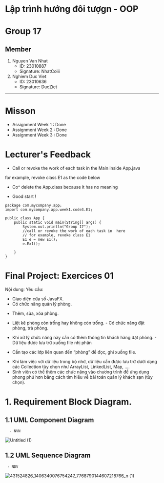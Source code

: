# Lập trình hướng đôi tượgn - OOP

# Group 17
## Member
1. Nguyen Van Nhat
   - ID: 23010887
   - Signature: NhatCoiii
3. Nghiem Duc Viet
   - ID: 23010636
   - Signature: DucZiet
   

------------------------------------------------------------------

# Misson
  -  Assignment Week 1 : Done
  -  Assignment Week 2 : Done
  -  Assignment Week 3 : Done

# Lecturer's Feedback

+ Call or revoke the work of each task in  the Main inside App.java

for example, revoke class E1 as the code below
+ Co^ delete the App.class because it has no meaning

+ Good start !
```
package com.mycompany.app;
import com.mycompany.app.week1.code3.E1;

public class App {
    public static void main(String[] args) {
        System.out.println("Group 17");
        //call or revoke the work of each task in  here
        // for example, revoke class E1
        E1 e = new E1();
        e.Ex1();

    }
}

```

# Final Project: Exercices 01
Nội dung:
  Yêu cầu:
- Giao diện cửa sổ JavaFX.
- Có chức năng quản lý phòng.

+ Thêm, sửa, xóa phòng.

+ Liệt kê phòng còn trống hay không còn trống. - Có chức năng đặt phòng, trả phòng.

+ Khi xử lý chức năng này cần có thêm thông tin khách hàng đặt phòng. - Dữ liệu được lưu trữ xuống file nhị phân

+ Cần tạo các lớp liên quan đến “phòng” để đọc, ghi xuống file.
- Khi làm việc với dữ liệu trong bộ nhớ, dữ liệu cần được lưu trữ dưới dạng các Collection tùy chọn như ArrayList, LinkedList, Map, ....
- Sinh viên có thể thêm các chức năng vào chương trình để ứng dụng phong phú hơn bằng cách tìm hiểu về bài toán quản lý khách sạn (tùy chọn).


# 1. Requirement Block Diagram.

   ## 1.1 UML Component Diagram
      - NVN
   ![Untitled (1)](https://github.com/nhatcoi/project_java/assets/92137849/09fb3498-eea8-475c-a442-62666d419447)

   ## 1.2 UML Sequence Diagram
     - NDV
   ![431524826_1406340076754247_7768790144607218766_n (1)](https://github.com/nhatcoi/project_java/assets/92137849/12079097-fa42-4223-a853-06dbe0a33759)




